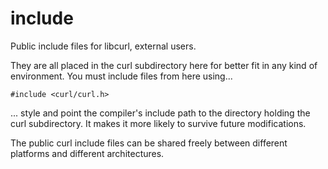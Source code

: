 <!--
Copyright (C) Daniel Stenberg, <daniel@haxx.se>, et al.

SPDX-License-Identifier: curl
-->

# include

Public include files for libcurl, external users.

They are all placed in the curl subdirectory here for better fit in any kind of
environment. You must include files from here using...

    #include <curl/curl.h>

... style and point the compiler's include path to the directory holding the
curl subdirectory. It makes it more likely to survive future modifications.

The public curl include files can be shared freely between different platforms
and different architectures.
